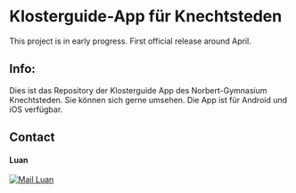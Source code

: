 # Klosterguide-App für Knechtsteden

This project is in early progress. First official release around April.

## Info:

Dies ist das Repository der Klosterguide App des Norbert-Gymnasium Knechtsteden. Sie können sich gerne umsehen. Die App ist für Android und iOS verfügbar.

## Contact

#### Luan
[![Mail Luan][gmail_logo]][klosterguide-mail]

[gmail_logo]: https://user-images.githubusercontent.com/6497827/62424751-c1b85480-b6f0-11e9-97de-096c0a980829.png

[klosterguide-mail]: mailto:klosterguide@norbert-gymnasium.de?subject=Regarding%20KlosterApp&body=Hi
